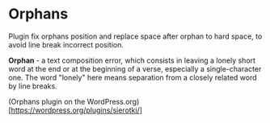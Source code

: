 # Orphans

Plugin fix orphans position and replace space after orphan to hard space, to avoid line break incorrect position.

**Orphan** - a text composition error, which consists in leaving a lonely short word at the end or at the beginning of a verse, especially a single-character one. The word "lonely" here means separation from a closely related word by line breaks.

(Orphans plugin on the WordPress.org)[https://wordpress.org/plugins/sierotki/]
